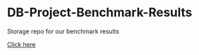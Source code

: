# DB-Project-Benchmark-Results
Storage repo for our benchmark results

[Click here](Messreihe_n10_t8.html)
